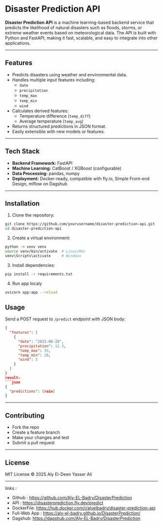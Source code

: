 # Disaster Prediction API

**Disaster Prediction API** is a machine learning-based backend service that predicts the likelihood of natural disasters such as floods, storms, or extreme weather events based on meteorological data. The API is built with Python and FastAPI, making it fast, scalable, and easy to integrate into other applications.  

---

## Features
- Predicts disasters using weather and environmental data.
- Handles multiple input features including:
  - `date`
  - `precipitation`
  - `temp_max`
  - `temp_min`
  - `wind`
- Calculates derived features:
  - Temperature difference (`temp_diff`)
  - Average temperature (`temp_avg`)
- Returns structured predictions in JSON format.
- Easily extensible with new models or features.

---

## Tech Stack
- **Backend Framework:** FastAPI
- **Machine Learning:** CatBoost / XGBoost (configurable)
- **Data Processing:** pandas, numpy
- **Deployment:** Docker-ready, compatible with fly.io, Simple Front-end Design, mlflow on Dagshub

---

## Installation
1. Clone the repository:
```bash
git clone https://github.com/yourusername/disaster-prediction-api.git
cd disaster-prediction-api
```

2. Create a virtual environment:
```bash 
python -m venv venv
source venv/bin/activate  # Linux/Mac
venv\Scripts\activate     # Windows
```
3. Install dependencies:
```bash
pip install -r requirements.txt
```
4. Run app localy 
```bash
uvicorn app:app --reload
```
## Usage
Send a POST request to `/predict` endpoint with JSON body:  
```json
{
  "features": [
    {
      "date": "2025-08-28",
      "precipitation": 12.3,
      "temp_max": 35,
      "temp_min": 28,
      "wind": 5
    }
  ]
}
result: 
```json
{
  "predictions": [rain]  
}
```

---

## Contributing
- Fork the repo
- Create a feature branch
- Make your changes and test
- Submit a pull request  

---

## License
MIT License © 2025 Aly El-Deen Yasser Ali

---
links :
- Github : https://github.com/Aly-EL-Badry/DisasterPrediction
- API : https://disasterprediction.fly.dev/predict
- DockerFile: https://hub.docker.com/r/alyelbadry/disaster-prediction-api
- Full-Web App : https://aly-el-badry.github.io/DisasterPrediction/
- Dagshub: https://dagshub.com/Aly-EL-Badry/DisasterPrediction
